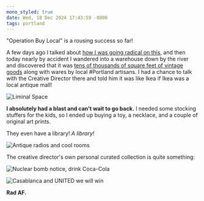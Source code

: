 ```yaml
---
mono_styled: true
date: Wed, 18 Dec 2024 17:43:59 -0800
tags: portland
---
```


"Operation Buy Local" is a rousing success so far!

A few days ago I talked about [how I was going radical on this](/20241215/radically-local), and then today nearly by accident I wandered into a warehouse down by the river and discovered that it was [tens of thousands of square feet of vintage goods](https://www.memorydenpdx.com) along with wares by local #Portland artisans. I had a chance to talk with the Creative Director there and told him it was like Ikea if Ikea was a local antique mall!

![Liminal Space](/20241218/IMG_5870.jpg)

**I absolutely had a blast and can't wait to go back.** I needed some stocking stuffers for the kids, so I ended up buying a toy, a necklace, and a couple of original art prints.

They even have a library! _A library!_

![Antique radios and cool rooms](/20241218/img_5869.jpg)

The creative director's own personal curated collection is quite something:

![Nuclear bomb notice, drink Coca-Cola](/20241218/img_5866.jpg)

![Casablanca and UNITED we will win](/20241218/img_5868.jpg)

**Rad AF.**
